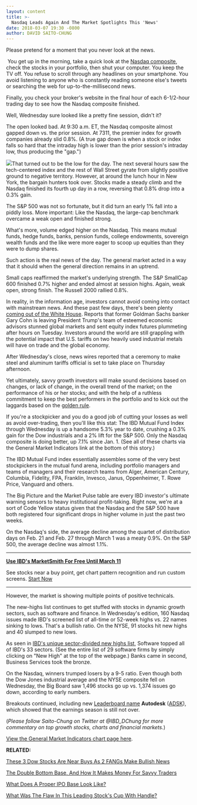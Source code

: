 ```yaml
---
layout: content
title: >-
  Nasdaq Leads Again And The Market Spotlights This 'News'
date: 2018-03-07 19:30 -0800
author: DAVID SAITO-CHUNG
---
```






Please pretend for a moment that you never look at the news.




 You get up in the morning, take a quick look at the [Nasdaq composite](https://research.investors.com/stock-charts/nasdaq-nasdaq-composite-0ndqc.htm?cht=pvc&type=DAILY), check the stocks in your portfolio, then shut your computer. You keep the TV off. You refuse to scroll through any headlines on your smartphone. You avoid listening to anyone who is constantly reading someone else's tweets or searching the web for up-to-the-millisecond news.


Finally, you check your broker's website in the final hour of each 6-1/2-hour trading day to see how the Nasdaq composite finished.


Well, Wednesday sure looked like a pretty fine session, didn't it?


The open looked bad. At 9:30 a.m. ET, the Nasdaq composite almost gapped down vs. the prior session. At 7311, the premier index for growth companies already slid 0.8%. (A true gap down is when a stock or index falls so hard that the intraday high is lower than the prior session's intraday low, thus producing the "gap.")


![](https://www.investors.com/wp-content/uploads/2018/03/MP_sq_03071818-219x300.png)That turned out to be the low for the day. The next several hours saw the tech-centered index and the rest of Wall Street gyrate from slightly positive ground to negative territory. However, at around the lunch hour in New York, the bargain hunters took over. Stocks made a steady climb and the Nasdaq finished its fourth up day in a row, reversing that 0.8% drop into a 0.3% gain.


The S&P 500 was not so fortunate, but it did turn an early 1% fall into a piddly loss. More important: Like the Nasdaq, the large-cap benchmark overcame a weak open and finished strong.


What's more, volume edged higher on the Nasdaq. This means mutual funds, hedge funds, banks, pension funds, college endowments, sovereign wealth funds and the like were more eager to scoop up equities than they were to dump shares.


Such action is the real news of the day. The general market acted in a way that it should when the general direction remains in an uptrend.


Small caps reaffirmed the market's underlying strength. The S&P SmallCap 600 finished 0.7% higher and ended almost at session highs. Again, weak open, strong finish. The Russell 2000 rallied 0.8%.


In reality, in the information age, investors cannot avoid coming into contact with mainstream news. And these past few days, there's been plenty [coming out of the White House](https://www.investors.com/news/economy/trump-tariffs-may-exempt-canada-mexico-white-house-says-nasdaq-rallies-dow-jones-sp-500-pare-losses/). Reports that former Goldman Sachs banker Gary Cohn is leaving President Trump's team of esteemed economic advisors stunned global markets and sent equity index futures plummeting after hours on Tuesday. Investors around the world are still grappling with the potential impact that U.S. tariffs on two heavily used industrial metals will have on trade and the global economy.


After Wednesday's close, news wires reported that a ceremony to make steel and aluminum tariffs official is set to take place on Thursday afternoon.


Yet ultimately, savvy growth investors will make sound decisions based on changes, or lack of change, in the overall trend of the market; on the performance of his or her stocks; and with the help of a ruthless commitment to keep the best performers in the portfolio and to kick out the laggards based on the [golden rule](https://www.investors.com/how-to-invest/investors-corner/still-the-no-1-rule-for-stock-investors-always-cut-your-losses-short/).


If you're a stockpicker and you do a good job of cutting your losses as well as avoid over-trading, then you'll like this stat: The IBD Mutual Fund Index through Wednesday is up a handsome 5.3% year to date, crushing a 0.3% gain for the Dow industrials and a 2% lift for the S&P 500. Only the Nasdaq composite is doing better, up 7.1% since Jan. 1. (See all of these charts via the General Market Indicators link at the bottom of this story.)


The IBD Mutual Fund index essentially assembles some of the very best stockpickers in the mutual fund arena, including portfolio managers and teams of managers and their research teams from Alger, American Century, Columbia, Fidelity, FPA, Franklin, Invesco, Janus, Oppenheimer, T. Rowe Price, Vanguard and others.


The Big Picture and the Market Pulse table are every IBD investor's ultimate warning sensors to heavy institutional profit-taking. Right now, we're at a sort of Code Yellow status given that the Nasdaq and the S&P 500 have both registered four significant drops in higher volume in just the past two weeks.


On the Nasdaq's side, the average decline among the quartet of distribution days on Feb. 21 and Feb. 27 through March 1 was a meaty 0.9%. On the S&P 500, the average decline was almost 1.1%.




---


**[Use IBD's MarketSmith For Free Until March 11](https://shop.investors.com/offer/splashresponsive.aspx?id=MarketSmith_FreeAccess&src=A00332A&intcode=MSFreeAccess_2018_IComContent3)**  

See stocks near a buy point, get chart pattern recognition and run custom screens. [Start Now](https://shop.investors.com/offer/splashresponsive.aspx?id=MarketSmith_FreeAccess&src=A00332A&intcode=MSFreeAccess_2018_IComContent3)


---


However, the market is showing multiple points of positive technicals.


The new-highs list continues to get stuffed with stocks in dynamic growth sectors, such as software and finance. In Wednesday's edition, 160 Nasdaq issues made IBD's screened list of all-time or 52-week highs vs. 22 names sinking to lows. That's a bullish ratio. On the NYSE, 91 stocks hit new highs and 40 slumped to new lows.


As seen in [IBD's unique sector-divided new highs list](https://www.investors.com/data-tables/new-high-list-mar-07-2018/), Software topped all of IBD's 33 sectors. (See the entire list of 29 software firms by simply clicking on "New High" at the top of the webpage.) Banks came in second, Business Services took the bronze.


On the Nasdaq, winners trumped losers by a 9-5 ratio. Even though both the Dow Jones industrial average and the NYSE composite fell on Wednesday, the Big Board saw 1,496 stocks go up vs. 1,374 issues go down, according to early numbers.


Breakouts continued, including new [Leaderboard name](https://leaderboard.investors.com/leaderboard/leaders/) **Autodesk** ([ADSK](https://research.investors.com/quote.aspx?symbol=ADSK)), which showed that the earnings season is still not over.


(*Please follow Saito-Chung on Twitter at @IBD\_DChung for more commentary on top growth stocks, charts and financial markets.*)


[View the General Market Indicators chart page here](https://www.investors.com/wp-content/uploads/2018/03/IBD0703152654GMI.pdf).


**RELATED:**


[These 3 Dow Stocks Are Near Buys As 2 FANGs Make Bullish News](https://www.investors.com/market-trend/stock-market-today/these-3-dow-jones-stocks-are-near-buy-points-as-2-fangs-make-bullish-move-sp-500-futures/)


[The Double Bottom Base, And How It Makes Money For Savvy Traders](https://www.investors.com/how-to-invest/investors-corner/what-is-double-bottom-base-biotech-stocks/)


[What Does A Proper IPO Base Look Like?](https://www.investors.com/how-to-invest/investors-corner/ipo-bases-rich-gains/)


[What Was The Flaw In This Leading Stock's Cup With Handle?](https://www.investors.com/how-to-invest/investors-corner/how-to-trade-why-did-paycom-softwares-latest-cup-with-handle-base-fail/)




